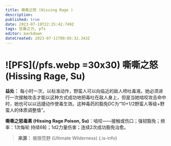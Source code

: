 ```yaml
---
title: 嘶嘶之怒 (Hissing Rage )
description: 
published: true
date: 2023-07-19T22:25:42.749Z
tags: 狂暴之力, pfs
editor: markdown
dateCreated: 2023-07-11T00:05:32.343Z
---
```


# ![PFS](/pfs.webp =30x30) 嘶嘶之怒 (Hissing Rage, Su)

**益处：** 每小时一次，以标准动作，野蛮人可以向临近的敌人喷吐毒液。她必须进行一次接触攻击才能以这种方式成功地把毒吐在敌人身上，但是当她啮咬攻击命中时，她也可以以迅捷动作使毒生效。这种毒药的豁免DC为“10+1/2野蛮人等级+野蛮人的体质调整值”。

**嘶嘶之怒毒素 (Hissing Rage Poison, Su)**：啮咬——接触或伤口；强韧豁免；频率：1次每轮 持续6轮；1d2力量伤害；连续2次成功豁免治愈。

> **来源：** 极限荒野 (Ultimate Wilderness)
{.is-info}
